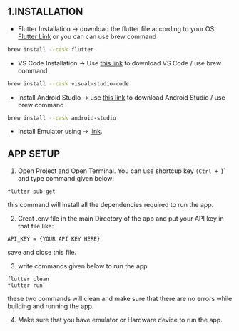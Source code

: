 ## 1.INSTALLATION

- Flutter Installation
  -> download the flutter file according to your OS. [Flutter Link](https://docs.flutter.dev/get-started/install)
or you can can use brew command
``` bash
brew install --cask flutter
```
- VS Code Installation -> Use [this link](https://code.visualstudio.com/Download) to download VS Code / use brew command 
``` bash
brew install --cask visual-studio-code
```
- Install Android Studio -> use [this link](https://developer.android.com/studio) to download Android Studio / use brew command
``` bash
brew install --cask android-studio
```
- Install Emulator using -> [link](https://developer.android.com/studio/run/emulator).

## APP SETUP
1. Open Project and Open Terminal. You can use shortcup key `(Ctrl + `)` and type command given below:
```
flutter pub get
```
this command will install all the dependencies required to run the app.

2. Creat .env file in the main Directory of the app and put your API key in that file like:
```
API_KEY = {YOUR API KEY HERE}
```
save and close this file.

3. write commands given below to run the app
```
flutter clean
flutter run
```
these two commands will clean and make sure that there are no errors while building and running the app.

4. Make sure that you have emulator or Hardware device to run the app.
